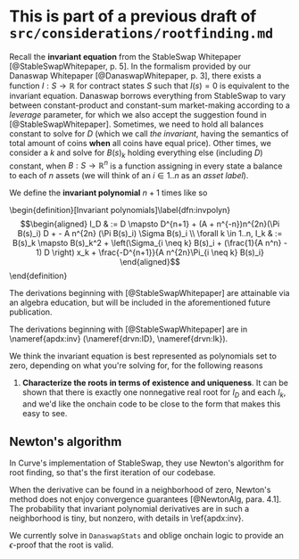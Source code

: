 # This is part of a previous draft of `src/considerations/rootfinding.md`


Recall the **invariant equation** from the StableSwap Whitepaper [@StableSwapWhitepaper, p. 5]. In the formalism provided by our Danaswap Whitepaper [@DanaswapWhitepaper, p. 3], there exists a function $I : S \rightarrow \mathbb{R}$ for contract states $S$ such that $I(s) = 0$ is equivalent to the invariant equation. Danaswap borrows everything from StableSwap to vary between constant-product and constant-sum market-making according to a _leverage_ parameter, for which we also accept the suggestion found in [@StableSwapWhitepaper]. Sometimes, we need to hold all balances constant to solve for $D$ (which we call _the invariant_, having the semantics of total amount of coins **when** all coins have equal price). Other times, we consider a $k$ and solve for $B(s)_k$ holding everything else (including $D$) constant, when $B : S \rightarrow \mathbb{R}^n$ is a function assigning in every state a balance to each of $n$ assets (we will think of an $i \in 1..n$ as an _asset label_). 

We define the **invariant polynomial** $n + 1$ times like so

\begin{definition}[Invariant polynomials]\label{dfn:invpolyn}
$$\begin{aligned}
    I_D & := D \mapsto D^{n+1} + (A + n^{-n})n^{2n}(\Pi B(s)_i) D + - A n^{2n} (\Pi B(s)_i) \Sigma B(s)_i \\
    \forall k \in 1..n, I_k & := B(s)_k \mapsto B(s)_k^2 + \left(\Sigma_{i \neq k} B(s)_i + (\frac{1}{A n^n} - 1) D \right) x_k + \frac{-D^{n+1}}{A n^{2n}\Pi_{i \neq k} B(s)_i}
\end{aligned}$$
\end{definition}

The derivations beginning with [@StableSwapWhitepaper] are attainable via an algebra education, but will be included in the aforementioned future publication. 

The derivations beginning with [@StableSwapWhitepaper] are in \nameref{apdx:inv} (\nameref{drvn:ID}, \nameref{drvn:Ik}).



We think the invariant equation is best represented as polynomials set to zero, depending on what you're solving for, for the following reasons

1. **Characterize the roots in terms of existence and uniqueness**. It can be shown that there is exactly one nonnegative real root for $I_D$ and each $I_k$, and we'd like the onchain code to be close to the form that makes this easy to see. 

## Newton's algorithm 

In Curve's implementation of StableSwap, they use Newton's algorithm for root finding, so that's the first iteration of our codebase.

When the derivative can be found in a neighborhood of zero, Newton's method does not enjoy convergence guarantees [@NewtonAlg, para. 4.1]. The probability that invariant polynomial derivatives are in such a neighborhood is tiny, but nonzero, with details in \ref{apdx:inv}. 

We currently solve in `DanaswapStats` and oblige onchain logic to provide an $\epsilon$-proof that the root is valid. 



